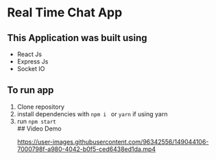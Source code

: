 <h1>Real Time Chat App</h1>

<h2>This Application was built using </h2>
<ul>
<li>React Js</li>
<li>Express Js</li>
<li>Socket IO</li>
</ul>

<h2> To run app  </h2>
<ol>
<li>Clone repository</li>
<li>install dependencies with <code>npm i </code> or <code>yarn</code> if using yarn</li>
<li>run <code>npm start</code> </li>
</ul>
## Video Demo 

https://user-images.githubusercontent.com/96342556/149044106-7000798f-a980-4042-b0f5-ced6438ed1da.mp4

